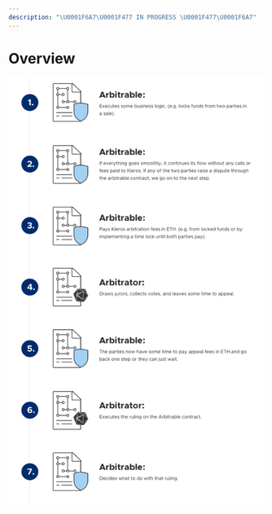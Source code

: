 ```yaml
---
description: "\U0001F6A7\U0001F477 IN PROGRESS \U0001F477\U0001F6A7"
---
```


# Overview

![](../.gitbook/assets/image%20%286%29.png)

